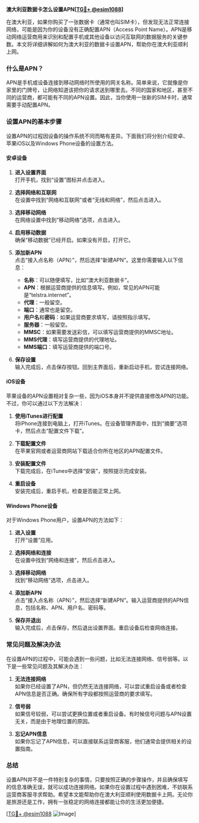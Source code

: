 **澳大利亚数据卡怎么设置APN[[TG💪+ @esim1088](https://t.me/s/esim1088)]**

在澳大利亚，如果你购买了一张数据卡（通常也叫SIM卡），但发现无法正常连接网络，可能是因为你的设备没有正确配置APN（Access Point Name）。APN是移动网络运营商用来识别和配置手机或其他设备以访问互联网的数据服务的关键参数。本文将详细讲解如何为澳大利亚的数据卡设置APN，帮助你在澳大利亚顺利上网。

### 什么是APN？

APN是手机或设备连接到移动网络时所使用的网关名称。简单来说，它就像是你家里的门牌号，让网络知道该把你的请求送到哪里去。不同的国家和地区，甚至不同的运营商，都可能有不同的APN设置。因此，当你使用一张新的SIM卡时，通常需要手动配置APN。

### 设置APN的基本步骤

设置APN的过程因设备的操作系统不同而略有差异。下面我们将分别介绍安卓、苹果iOS以及Windows Phone设备的设置方法。

#### 安卓设备

1. **进入设置界面**  
   打开手机，找到“设置”图标并点击进入。
   
2. **选择网络和互联网**  
   在设置中找到“网络和互联网”或者“无线和网络”，然后点击进入。

3. **选择移动网络**  
   在网络设置中找到“移动网络”选项，点击进入。

4. **启用移动数据**  
   确保“移动数据”已经开启。如果没有开启，打开它。

5. **添加新APN**  
   点击“接入点名称（APN）”，然后选择“新建APN”。这里你需要输入以下信息：
   - **名称**：可以随便填写，比如“澳大利亚数据卡”。
   - **APN**：根据运营商提供的信息填写。例如，常见的APN可能是“telstra.internet”。
   - **代理**：一般留空。
   - **端口**：通常也是留空。
   - **用户名**和**密码**：如果运营商要求填写，请按照指示填写。
   - **服务器**：一般留空。
   - **MMSC**：如果需要发送彩信，可以填写运营商提供的MMSC地址。
   - **MMS代理**：填写运营商提供的代理地址。
   - **MMS端口**：填写运营商提供的端口号。

6. **保存设置**  
   输入完成后，点击保存按钮。回到主界面后，重新启动手机，尝试连接网络。

#### iOS设备

苹果设备的APN设置相对复杂一些，因为iOS本身并不提供直接修改APN的功能。不过，你可以通过以下方法解决：

1. **使用iTunes进行配置**  
   将iPhone连接到电脑上，打开iTunes。在设备管理界面中，找到“摘要”选项卡，然后点击“配置文件下载”。

2. **下载配置文件**  
   在苹果官网或者运营商网站下载适合你所在地区的APN配置文件。

3. **安装配置文件**  
   下载完成后，在iTunes中选择“安装”，按照提示完成安装。

4. **重启设备**  
   安装完成后，重启手机，检查是否能正常上网。

#### Windows Phone设备

对于Windows Phone用户，设置APN的方法如下：

1. **进入设置**  
   打开“设置”应用。

2. **选择网络和连接**  
   在设置中找到“网络和连接”，然后点击进入。

3. **选择移动网络**  
   找到“移动网络”选项，点击进入。

4. **添加新APN**  
   点击“接入点名称（APN）”，然后选择“新建APN”。输入运营商提供的APN信息，包括名称、APN、用户名、密码等。

5. **保存并退出**  
   输入完成后，点击保存，然后退出设置界面。重启设备后检查网络连接。

### 常见问题及解决办法

在设置APN的过程中，可能会遇到一些问题，比如无法连接网络、信号弱等。以下是一些常见问题及其解决办法：

1. **无法连接网络**  
   如果你已经设置了APN，但仍然无法连接网络，可以尝试重启设备或者检查APN信息是否正确。确保所有字段都按照运营商的要求填写。

2. **信号弱**  
   如果信号较弱，可以尝试更换位置或者重启设备。有时候信号问题与APN设置无关，而是由于地理位置的原因。

3. **忘记APN信息**  
   如果你忘记了APN信息，可以直接联系运营商客服，他们通常会提供相关的设置指南。

### 总结

设置APN并不是一件特别复杂的事情，只要按照正确的步骤操作，并且确保填写的信息准确无误，就可以成功连接网络。如果你在设置过程中遇到困难，不妨联系运营商客服寻求帮助。希望本文能帮助你在澳大利亚顺利使用数据卡上网。无论你是旅游还是工作，拥有一张稳定的网络连接都能让你的生活更加便捷。

[[TG💪+ @esim1088](https://t.me/s/esim1088) ![Image](https://i.postimg.cc/4NQfJmqS/Snipaste-2025-05-13-00-14-12.png)]